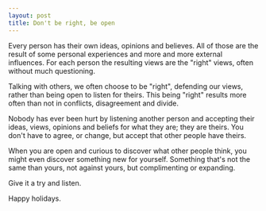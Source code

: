 ```yaml
---
layout: post
title: Don't be right, be open
---
```


Every person has their own ideas, opinions and believes. All of those are the result of some personal experiences and more and more external influences. For each person the resulting views are the "right" views, often without much questioning.

Talking with others, we often choose to be "right", defending our views, rather than being open to listen for theirs. This being "right" results more often than not in conflicts, disagreement and divide.

Nobody has ever been hurt by listening another person and accepting their ideas, views, opinions and beliefs for what they are; they are theirs. You don't have to agree, or change, but accept that other people have theirs.

When you are open and curious to discover what other people think, you might even discover something new for yourself. Something that's not the same than yours, not against yours, but complimenting or expanding.

Give it a try and listen.

Happy holidays.